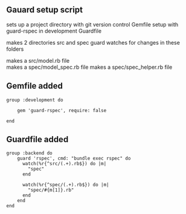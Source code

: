 Gauard setup script 
------------------------------

sets up a project directory 
with git version control 
Gemfile setup with guard-rspec in development
Guardfile

makes 2 directories src and spec
guard watches for changes in these folders

makes a src/model.rb file  
makes a spec/model_spec.rb file 
makes a spec/spec_helper.rb file 


Gemfile added
------------------------------

    group :development do

        gem 'guard-rspec', require: false

    end


Guardfile added
------------------------------

    group :backend do
        guard 'rspec', cmd: "bundle exec rspec" do
          watch(%r{^src/(.+).rb$}) do |m|
            "spec"
          end

          watch(%r{^spec/(.+).rb$}) do |m|
            "spec/#{m[1]}.rb"
          end
        end
    end


